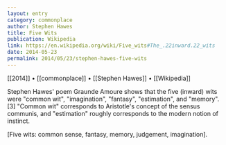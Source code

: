 ```yaml
---
layout: entry
category: commonplace
author: Stephen Hawes
title: Five Wits
publication: Wikipedia
link: https://en.wikipedia.org/wiki/Five_wits#The_.22inward.22_wits
date: 2014-05-23
permalink: 2014/05/23/stephen-hawes-five-wits
---
```


[[2014]] • [[commonplace]] • [[Stephen Hawes]] • [[Wikipedia]]

Stephen Hawes' poem Graunde Amoure shows that the five (inward) wits were "common wit", "imagination", "fantasy", "estimation", and "memory".[3] "Common wit" corresponds to Aristotle's concept of the sensus communis, and "estimation" roughly corresponds to the modern notion of instinct.

[Five wits: common sense, fantasy, memory, judgement, imagination].